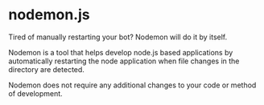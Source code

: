 # nodemon.js

Tired of manually restarting your bot? Nodemon will do it by itself.

Nodemon is a tool that helps develop node.js based applications by automatically restarting the node application when file changes in the directory are detected.

Nodemon does not require any additional changes to your code or method of development.
